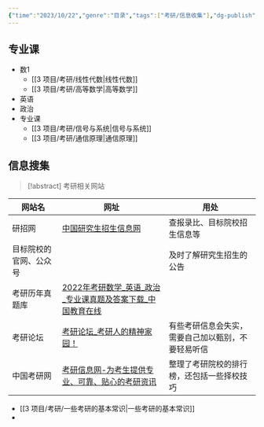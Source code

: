 ```yaml
---
{"time":"2023/10/22","genre":"目录","tags":["考研/信息收集"],"dg-publish":true,"permalink":"/3 项目/考研/考研/","dgPassFrontmatter":true,"noteIcon":"","created":"2023-10-22T11:31:02.200+08:00","updated":"2023-12-27T19:10:38.000+08:00"}
---
```


## 专业课

- 数1
	- [[3 项目/考研/线性代数\|线性代数]]
	- [[3 项目/考研/高等数学\|高等数学]]
- 英语
- 政治
- 专业课
	- [[3 项目/考研/信号与系统\|信号与系统]]
	- [[3 项目/考研/通信原理\|通信原理]]
## 信息搜集

> [!abstract] 考研相关网站
> 
<div class="transclusion internal-embed is-loaded"><div class="markdown-embed">



| 网站名                 | 网址                                                                                                           | 用处                                               |
| ---------------------- | -------------------------------------------------------------------------------------------------------------- | -------------------------------------------------- |
| 研招网                 | [中国研究生招生信息网](https://yz.chsi.com.cn/)                                                                | 查报录比、目标院校招生信息等                       |
| 目标院校的官网、公众号 |                                                                                                                | 及时了解研究生招生的公告                           |
| 考研历年真题库         | [2022年考研数学\_英语\_政治\_专业课真题及答案下载\_中国教育在线](https://kaoyan.eol.cn/e_ky/zt/common/zhenti/) |                                                    |
| 考研论坛               | [考研论坛\_考研人的精神家园！](http://bbs.kaoyan.com/)                                                         | 有些考研信息会失实，需要自己加以甄别，不要轻易听信 |
| 中国考研网             | [考研信息网-为考生提供专业、可靠、贴心的考研资讯](http://www.chinakaoyan.com/)                                 | 整理了考研院校的排行榜，还包括一些择校技巧                                                   |

</div></div>





- [[3 项目/考研/一些考研的基本常识\|一些考研的基本常识]]
- 



